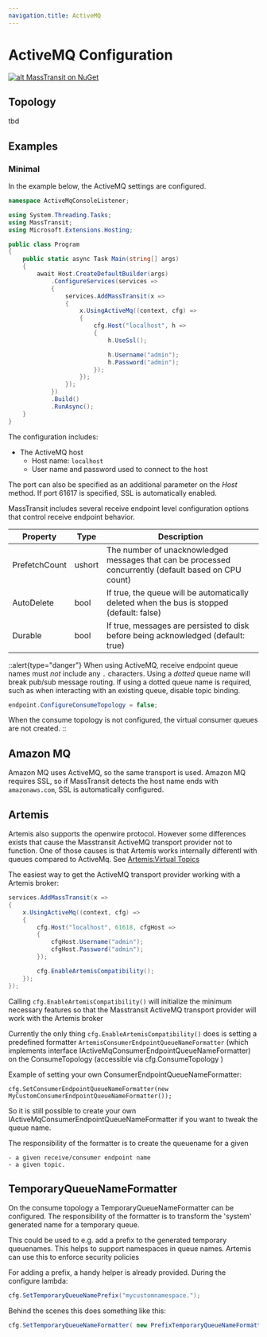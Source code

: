 ```yaml
---
navigation.title: ActiveMQ
---
```


# ActiveMQ Configuration

[![alt MassTransit on NuGet](https://img.shields.io/nuget/v/MassTransit.svg "MassTransit on NuGet")](https://nuget.org/packages/MassTransit.ActiveMQ/)

## Topology

tbd

## Examples

### Minimal

In the example below, the ActiveMQ settings are configured.

```csharp
namespace ActiveMqConsoleListener;

using System.Threading.Tasks;
using MassTransit;
using Microsoft.Extensions.Hosting;

public class Program
{
    public static async Task Main(string[] args)
    {
        await Host.CreateDefaultBuilder(args)
            .ConfigureServices(services =>
            {
                services.AddMassTransit(x =>
                {
                    x.UsingActiveMq((context, cfg) =>
                    {
                        cfg.Host("localhost", h =>
                        {
                            h.UseSsl();

                            h.Username("admin");
                            h.Password("admin");
                        });
                    });
                });
            })
            .Build()
            .RunAsync();
    }
}
```

The configuration includes:

* The ActiveMQ host
  - Host name: `localhost`
  - User name and password used to connect to the host

The port can also be specified as an additional parameter on the _Host_ method. If port 61617 is specified, SSL is automatically enabled.

MassTransit includes several receive endpoint level configuration options that control receive endpoint behavior.

| Property      | Type   | Description                                                                                           |
|---------------|--------|-------------------------------------------------------------------------------------------------------|
| PrefetchCount | ushort | The number of unacknowledged messages that can be processed concurrently (default based on CPU count) |
| AutoDelete    | bool   | If true, the queue will be automatically deleted when the bus is stopped (default: false)             |
| Durable       | bool   | If true, messages are persisted to disk before being acknowledged (default: true)                     |

::alert{type="danger"}
When using ActiveMQ, receive endpoint queue names must _not_ include any `.` characters. Using a _dotted_ queue name will break pub/sub message routing. If using a dotted queue name is required, such as when interacting with an existing queue, disable topic binding.

```csharp
endpoint.ConfigureConsumeTopology = false;
```

When the consume topology is not configured, the virtual consumer queues are not created.
::

## Amazon MQ

Amazon MQ uses ActiveMQ, so the same transport is used. Amazon MQ requires SSL, so if MassTransit detects the host name ends with `amazonaws.com`, SSL is automatically configured.

## Artemis

Artemis also supports the openwire protocol. However some differences exists that cause the Masstransit ActiveMQ transport provider not to function.
One of those causes is that Artemis works internally differentl with queues compared to ActiveMq. See [Artemis:Virtual Topics](https://activemq.apache.org/components/artemis/migration)

The easiest way to get the ActiveMQ transport provider working with a Artemis broker:

```csharp
services.AddMassTransit(x =>
{
    x.UsingActiveMq((context, cfg) =>
    {
        cfg.Host("localhost", 61618, cfgHost =>
        {
            cfgHost.Username("admin");
            cfgHost.Password("admin");
        });

        cfg.EnableArtemisCompatibility();        
    });
});
```

Calling `cfg.EnableArtemisCompatibility()` will initialize the minimum necessary features so that the Masstransit ActiveMQ transport provider will work with the Artemis broker

Currently the only thing `cfg.EnableArtemisCompatibility()` does is setting a predefined formatter `ArtemisConsumerEndpointQueueNameFormatter` (which implements interface IActiveMqConsumerEndpointQueueNameFormatter) on the ConsumeTopology (accessible via cfg.ConsumeTopology )

Example of setting your own ConsumerEndpointQueueNameFormatter:
```
cfg.SetConsumerEndpointQueueNameFormatter(new MyCustomConsumerEndpointQueueNameFormatter());
```
So it is still possible to create your own IActiveMqConsumerEndpointQueueNameFormatter if you want to tweak the queue name.

The responsibility of the formatter is to create the queuename for a given 

    - a given receive/consumer endpoint name 
    - a given topic.


## TemporaryQueueNameFormatter

On the consume topology a TemporaryQueueNameFormatter can be configured. The responsibility of the formatter is to transform the 'system' generated name for a temporary queue.

This could be used to e.g. add a prefix to the generated temporary queuenames.
This helps to support namespaces in queue names. 
Artemis can use this to enforce security policies

For adding a prefix, a handy helper is already provided.
During the configure lambda:

```csharp
cfg.SetTemporaryQueueNamePrefix("mycustomnamespace.");
```

Behind the scenes this does something like this:

```csharp
cfg.SetTemporaryQueueNameFormatter( new PrefixTemporaryQueueNameFormatter("mycustomnamespace."));
```

